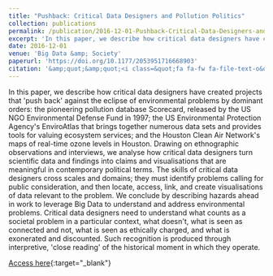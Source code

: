 ```yaml
---
title: "Pushback: Critical Data Designers and Pollution Politics"
collection: publications
permalink: /publication/2016-12-01-Pushback-Critical-Data-Designers-and-Pollution-Politics
excerpt: 'In this paper, we describe how critical data designers have created projects that &apos;push back&apos; against the eclipse of environmental problems by dominant orders: the pioneering pollution database Scorecard, released by the US NGO Environmental Defense Fund in 1997; the US Environmental Protection Agen...'
date: 2016-12-01
venue: 'Big Data &amp; Society'
paperurl: 'https://doi.org/10.1177/2053951716668903'
citation: '&amp;quot;&amp;quot;<i class=&quot;fa fa-fw fa-file-text-o&quot; aria-hidden=&quot;true&quot;></i> Kim Fortun,  Lindsay Poirier,  Alli Morgan,  Brandon Costelloe-Kuehn,  Mike Fortun. 2016. &quot;Pushback: Critical Data Designers and Pollution Politics.&quot; <i>Big Data &amp; Society</i> 3(2), 2053951716668903. SAGE Publications Ltd.'
---
```

In this paper, we describe how critical data designers have created projects that &apos;push back&apos; against the eclipse of environmental problems by dominant orders: the pioneering pollution database Scorecard, released by the US NGO Environmental Defense Fund in 1997; the US Environmental Protection Agency&apos;s EnviroAtlas that brings together numerous data sets and provides tools for valuing ecosystem services; and the Houston Clean Air Network&apos;s maps of real-time ozone levels in Houston. Drawing on ethnographic observations and interviews, we analyse how critical data designers turn scientific data and findings into claims and visualisations that are meaningful in contemporary political terms. The skills of critical data designers cross scales and domains; they must identify problems calling for public consideration, and then locate, access, link, and create visualisations of data relevant to the problem. We conclude by describing hazards ahead in work to leverage Big Data to understand and address environmental problems. Critical data designers need to understand what counts as a societal problem in a particular context, what doesn&apos;t, what is seen as connected and not, what is seen as ethically charged, and what is exonerated and discounted. Such recognition is produced through interpretive, &apos;close reading&apos; of the historical moment in which they operate.

[Access here](https://doi.org/10.1177/2053951716668903){:target="_blank"}
